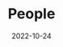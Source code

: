 ---
title: People
date: 2022-10-24

type: landing

sections:
  - block: people
    content:
      title: Meet the Team
      # Choose which groups/teams of users to display.
      #   Edit `user_groups` in each user's profile to add them to one or more of these groups.
      user_groups:
          - Grad Students
          - Alumni
          - admin
      sort_by: Params.last_name
      sort_ascending: true
    design:
      show_interests: false
      show_role: true
      show_social: true
---
